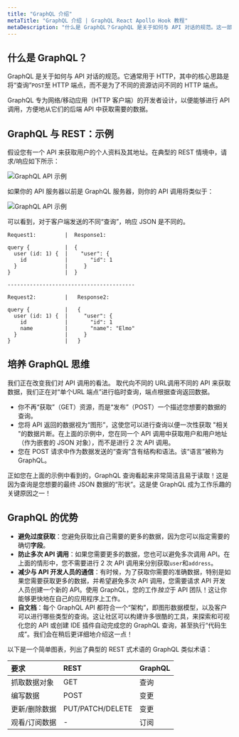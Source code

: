 ```yaml
---
title: "GraphQL 介绍"
metaTitle: "GraphQL 介绍 | GraphQL React Apollo Hook 教程"
metaDescription: "什么是 GraphQL？GraphQL 是关于如何与 API 对话的规范。这一部分还将举例介绍 GraphQL 和 REST 的区别，并带你了解 GraphQL 的优势"
---
```


## 什么是 GraphQL？
GraphQL 是关于如何与 API 对话的规范。它通常用于 HTTP，其中的核心思路是将“查询”`POST`至 HTTP 端点，而不是为了不同的资源访问不同的 HTTP 端点。

GraphQL 专为网络/移动应用（HTTP 客户端）的开发者设计，以便能够进行 API 调用，方便地从它们的后端 API 中获取需要的数据。

## GraphQL 与 REST：示例
假设您有一个 API 来获取用户的个人资料及其地址。在典型的 REST 情境中，请求/响应如下所示：

![GraphQL API 示例](https://graphql-engine-cdn.hasura.io/learn-hasura/assets/graphql-react/rest-api.png)

如果你的 API 服务器以前是 GraphQL 服务器，则你的 API 调用将类似于：

![GraphQL API 示例](https://graphql-engine-cdn.hasura.io/learn-hasura/assets/graphql-react/graphql-api.gif)

可以看到，对于客户端发送的不同“查询”，响应 JSON 是不同的。

```
Request1:         |  Response1:

query {           |  {
  user (id: 1) {  |    "user": {
    id            |       "id": 1
  }               |     }
}                 |  }

----------------------------------------

Request2:         |   Response2:

query {           |   {
  user (id: 1) {  |     "user": {
    id            |       "id": 1
    name          |       "name": "Elmo"
  }               |     }
}                 |   }
```

## 培养 GraphQL 思维

我们正在改变我们对 API 调用的看法。
取代向不同的 URL调用不同的 API 来获取数据，我们正在对“单个URL 端点”进行临时查询，端点根据查询返回数据。
- 你不再“获取”（GET）资源，而是“发布”（POST）一个描述您想要的数据的查询。
- 您将 API 返回的数据视为“图形”，这使您可以进行查询以便一次性获取 "相关 "的数据片断。在上面的示例中，您在同一个 API 调用中获取用户和用户地址（作为嵌套的 JSON 对象），而不是进行 2 次 API 调用。
- 您在 POST 请求中作为数据发送的“查询”含有结构和语法。该“语言”被称为 GraphQL。

正如您在上面的示例中看到的，GraphQL 查询看起来非常简洁且易于读取！这是因为查询是您想要的最终 JSON 数据的“形状”。这是使 GraphQL 成为工作乐趣的关键原因之一！

## GraphQL 的优势

- **避免过度获取**：您避免获取比自己需要的更多的数据，因为您可以指定需要的确切**字段**。
- **防止多次 API 调用**：如果您需要更多的数据，您也可以避免多次调用 API。在上面的情形中，您不需要进行 2 次 API 调用来分别获取`user`和`address`。
- **减少与 API 开发人员的通信**：有时候，为了获取你需要的准确数据，特别是如果您需要获取更多的数据，并希望避免多次 API
   调用，您需要请求 API 开发人员创建一个新的 API。使用 GraphQL，您的工作*独立*于 API 团队！这让你能够更快地在自己的应用程序上工作。
- **自文档**：每个 GraphQL API 都符合一个“架构”，即图形数据模型，以及客户可以进行哪些类型的查询。这让社区可以构建许多很酷的工具，来探索和可视化您的 API 或创建 IDE 插件自动完成您的 GraphQL 查询，甚至执行“代码生成”。我们会在稍后更详细地介绍这一点！

以下是一个简单图表，列出了典型的 REST 式术语的 GraphQL 类似术语：

| 要求 | REST | GraphQL |
| :-- | :-- | :-- |
| 抓取数据对象 | GET | 查询 |
| 编写数据 | POST | 变更 |
| 更新/删除数据 | PUT/PATCH/DELETE | 变更 |
| 观看/订阅数据 | - | 订阅 |
